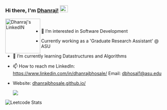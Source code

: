 ### Hi there, I'm [Dhanraj!](https://www.linkedin.com/in/dhanrajbhosale/) <img src="https://media.giphy.com/media/hvRJCLFzcasrR4ia7z/giphy.gif" height ="22px" width="25px">

<a href="https://www.linkedin.com/in/dhanrajbhosale/">
  <img align="left" alt="Dhanraj's LinkedIN" width="110px" src="https://img.shields.io/badge/LinkedIn-blue?logo=linkedin&logoColor=white&style=for-the-badge" />
</a>
<br/>

- 👀 I’m interested in Software Development 
- Currently working as a 'Graduate Research Assistant' @ ASU
- 🌱 I’m currently learning Datastructures and Algorithms
- 📫 How to reach me LinkedIn: https://www.linkedin.com/in/dhanrajbhosale/ Email: dbhosal1@asu.edu
- Website: [dhanrajbhosale.github.io/](https://dhanrajbhosale.github.io/)

  ![](https://komarev.com/ghpvc/?username=dhanrajbhosale&color=brightgreen&style=flat-square)

<!-- ### 📊 Github Stats
<a href='https://github.com/dhanrajbhosale/github-stats-transparent'>
  
  [![Dhanraj's GitHub stats](https://github-readme-stats.vercel.app/api?username=dhanrajbhosale&count_private=true)](https://github.com/dhanrajbhosale/github-readme-stats)
  <br>
  [![Top Langs](https://github-readme-stats.vercel.app/api/top-langs/?username=dhanrajbhosale&layout=compact)](https://github.com/dhanrajbhosale/github-readme-stats)

</a> -->
    
<!---
dhanrajbhosale/dhanrajbhosale is a ✨ special ✨ repository because its `README.md` (this file) appears on your GitHub profile.
You can click the Preview link to take a look at your changes.
--->

![Leetcode Stats](https://leetcard.jacoblin.cool/dhanrajbhosale7797?theme=unicorn&animation=true&ext=heatmap)
